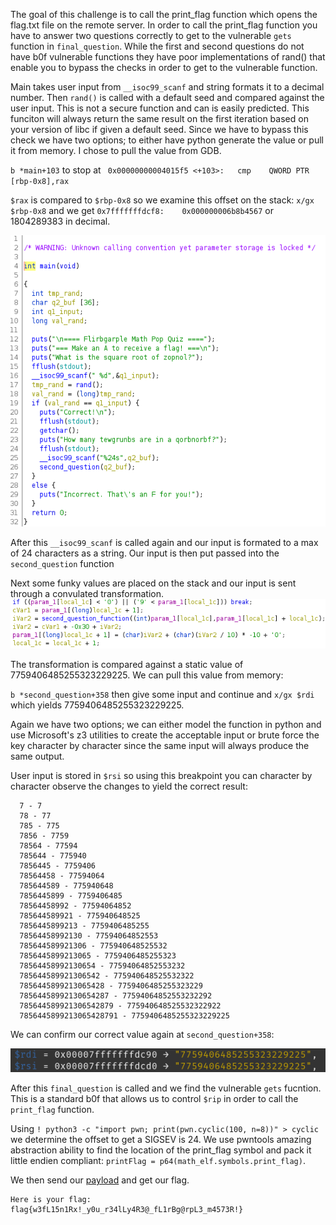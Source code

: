 The goal of this challenge is to call the print_flag function which opens the flag.txt file on the remote server. In order to call the print_flag function you have to answer two questions correctly to get to the vulnerable `gets` function in `final_question`.
While the first and second questions do not have b0f vulnerable functions they have poor implementations of rand() that enable you to bypass the checks in order to get to the vulnerable function.

Main takes user input from `__isoc99_scanf` and string formats it to a decimal number. Then `rand()` is called with a default seed and compared against the user input. This is not a secure function and can is easily predicted. This funciton will always return the same result on the first iteration based on your version of libc if given a default seed. Since we have to bypass this check we have two options; to either have python generate the value or pull it from memory. I chose to pull the value from GDB.

`b *main+103` to stop at ` 0x00000000004015f5 <+103>:	cmp    QWORD PTR [rbp-0x8],rax`

`$rax` is compared to `$rbp-0x8` so we examine this offset on the stack: `x/gx $rbp-0x8` and we get `0x7fffffffdcf8:	0x000000006b8b4567` or 1804289383 in decimal.

![pic](https://github.com/CR15PR/CSAW2021/blob/main/pwn/Alien_math/alien-math-main.png)

After this `__isoc99_scanf` is called again and our input is formated to a max of 24 characters as a string. Our input is then put passed into the `second_question` function

Next some funky values are placed on the stack and our input is sent through a convulated transformation. 
![pic](https://github.com/CR15PR/CSAW2021/blob/main/pwn/Alien_math/alien-math-second-question-transformation.png)

The transformation is compared against a static value of 7759406485255323229225. We can pull this value from memory:

`b *second_question+358` then give some input and continue and `x/gx $rdi` which yields 7759406485255323229225.

Again we have two options; we can either model the function in python and use Microsoft's z3 utilities to create the acceptable input or brute force the key character by character since the same input will always produce the same output.

User input is stored in `$rsi` so using this breakpoint you can character by character observe the changes to yield the correct result:

      7 - 7
      78 - 77
      785 - 775 
      7856 - 7759
      78564 - 77594
      785644 - 775940
      7856445 - 7759406
      78564458 - 77594064
      785644589 - 775940648
      7856445899 - 7759406485
      78564458992 - 77594064852
      785644589921 - 775940648525
      7856445899213 - 7759406485255
      78564458992130 - 77594064852553
      785644589921306 - 775940648525532
      7856445899213065 - 7759406485255323
      78564458992130654 - 77594064852553232
      785644589921306542 - 775940648525532322
      7856445899213065428 - 7759406485255323229
      78564458992130654287 - 77594064852553232292
      785644589921306542879 - 775940648525532322922
      7856445899213065428791 - 7759406485255323229225

We can confirm our correct value again at `second_question+358`:

![pic](https://github.com/CR15PR/CSAW2021/blob/main/pwn/Alien_math/alien-math-rdi-rsi.png)

After this `final_question` is called and we find the vulnerable `gets` fucntion. This is a standard b0f that allows us to control `$rip` in order to call the `print_flag` function.

Using `! python3 -c "import pwn; print(pwn.cyclic(100, n=8))" > cyclic` we determine the offset to get a SIGSEV is 24. We use pwntools amazing abstraction ability to find the location of the print_flag symbol and pack it little endien compliant: `printFlag = p64(math_elf.symbols.print_flag)`.

We then send our [payload](https://github.com/CR15PR/CSAW2021/blob/main/pwn/Alien_math/solver.py) and get our flag.

    Here is your flag: 
    flag{w3fL15n1Rx!_y0u_r34lLy4R3@_fL1rBg@rpL3_m4573R!}
